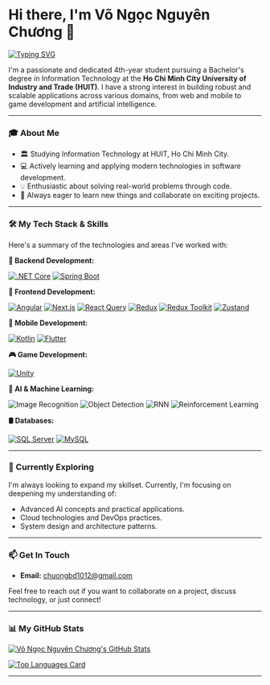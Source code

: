 # Hi there, I'm Võ Ngọc Nguyên Chương 👋

<a href="https://git.io/typing-svg"><img src="https://readme-typing-svg.demolab.com?font=Fira+Code&pause=1000&color=00BFFF&width=435&lines=4th-Year+IT+Student+at+HUIT;Full-Stack+Developer;Mobile+App+Developer+(Kotlin+%26+Flutter);Game+Dev+Enthusiast+(Unity);AI+%26+Machine+Learning+Explorer" alt="Typing SVG" /></a>

I'm a passionate and dedicated 4th-year student pursuing a Bachelor's degree in Information Technology at the **Ho Chi Minh City University of Industry and Trade (HUIT)**. I have a strong interest in building robust and scalable applications across various domains, from web and mobile to game development and artificial intelligence.

---

### 🎓 About Me

*   🏛️ Studying Information Technology at HUIT, Ho Chi Minh City.
*   💻 Actively learning and applying modern technologies in software development.
*   💡 Enthusiastic about solving real-world problems through code.
*   🚀 Always eager to learn new things and collaborate on exciting projects.

---

### 🛠️ My Tech Stack & Skills

Here's a summary of the technologies and areas I've worked with:

**🚀 Backend Development:**
<p align="left">
  <a href="https://dotnet.microsoft.com/apps/aspnet" target="_blank" rel="noreferrer"><img src="https://img.shields.io/badge/.NET-512BD4?style=for-the-badge&logo=dotnet&logoColor=white" alt=".NET Core"/></a>
  <a href="https://spring.io/projects/spring-boot" target="_blank" rel="noreferrer"><img src="https://img.shields.io/badge/Spring_Boot-6DB33F?style=for-the-badge&logo=spring&logoColor=white" alt="Spring Boot"/></a>
</p>

**🎨 Frontend Development:**
<p align="left">
  <a href="https://angular.io" target="_blank" rel="noreferrer"><img src="https://img.shields.io/badge/Angular-DD0031?style=for-the-badge&logo=angular&logoColor=white" alt="Angular"/></a>
  <a href="https://nextjs.org/" target="_blank" rel="noreferrer"><img src="https://img.shields.io/badge/Next.js-000000?style=for-the-badge&logo=nextdotjs&logoColor=white" alt="Next.js"/></a>
  <a href="https://reactjs.org/" target="_blank" rel="noreferrer"><img src="https://img.shields.io/badge/React_Query-FF4154?style=for-the-badge&logo=reactquery&logoColor=white" alt="React Query"/></a>
  <a href="https://redux.js.org" target="_blank" rel="noreferrer"><img src="https://img.shields.io/badge/Redux-764ABC?style=for-the-badge&logo=redux&logoColor=white" alt="Redux"/></a>
  <a href="https://redux-toolkit.js.org/" target="_blank" rel="noreferrer"><img src="https://img.shields.io/badge/Redux_Toolkit-764ABC?style=for-the-badge&logo=redux&logoColor=white" alt="Redux Toolkit"/></a>
  <a href="https://zustand-demo.pmnd.rs/" target="_blank" rel="noreferrer"><img src="https://img.shields.io/badge/Zustand-000000?style=for-the-badge&logo=react&logoColor=white" alt="Zustand"/></a> <!-- Using React logo as placeholder -->
</p>

**📱 Mobile Development:**
<p align="left">
  <a href="https://kotlinlang.org" target="_blank" rel="noreferrer"><img src="https://img.shields.io/badge/Kotlin-7F52FF?style=for-the-badge&logo=kotlin&logoColor=white" alt="Kotlin"/></a>
  <a href="https://flutter.dev" target="_blank" rel="noreferrer"><img src="https://img.shields.io/badge/Flutter-02569B?style=for-the-badge&logo=flutter&logoColor=white" alt="Flutter"/></a>
</p>

**🎮 Game Development:**
<p align="left">
  <a href="https://unity.com/" target="_blank" rel="noreferrer"><img src="https://img.shields.io/badge/Unity-100000?style=for-the-badge&logo=unity&logoColor=white" alt="Unity"/></a>
</p>

**🧠 AI & Machine Learning:**
<p align="left">
  <img src="https://img.shields.io/badge/Image_Recognition-FF7F0E?style=for-the-badge&logo=opencv&logoColor=white" alt="Image Recognition"/> <!-- Using OpenCV logo as related -->
  <img src="https://img.shields.io/badge/Object_Detection-4CAF50?style=for-the-badge&logo=tensorflow&logoColor=white" alt="Object Detection"/> <!-- Using TensorFlow logo as related -->
  <img src="https://img.shields.io/badge/RNN-8E44AD?style=for-the-badge" alt="RNN"/>
  <img src="https://img.shields.io/badge/Reinforcement_Learning-3498DB?style=for-the-badge" alt="Reinforcement Learning"/>
</p>

**🛢️ Databases:**
<p align="left">
  <a href="https://www.microsoft.com/sql-server" target="_blank" rel="noreferrer"><img src="https://img.shields.io/badge/SQL_Server-CC2927?style=for-the-badge&logo=microsoftsqlserver&logoColor=white" alt="SQL Server"/></a>
  <a href="https://www.mysql.com/" target="_blank" rel="noreferrer"><img src="https://img.shields.io/badge/MySQL-4479A1?style=for-the-badge&logo=mysql&logoColor=white" alt="MySQL"/></a>
</p>

---

### 🌱 Currently Exploring

I'm always looking to expand my skillset. Currently, I'm focusing on deepening my understanding of:

*   Advanced AI concepts and practical applications.
*   Cloud technologies and DevOps practices.
*   System design and architecture patterns.

---

### 📫 Get In Touch

*   **Email:** [chuongbd1012@gmail.com](mailto:chuongbd1012@gmail.com)


Feel free to reach out if you want to collaborate on a project, discuss technology, or just connect!

---

### 📊 My GitHub Stats

[![Võ Ngọc Nguyên Chương's GitHub Stats](https://github-readme-stats.vercel.app/api?username=chuong1210&show_icons=true&theme=radical&hide_border=true&count_private=true)](https://github.com/chuong1210)

[![Top Languages Card](https://github-readme-stats.vercel.app/api/top-langs/?username=chuong1210&layout=compact&theme=radical&hide_border=true&langs_count=8)](https://github.com/chuong1210)

---

